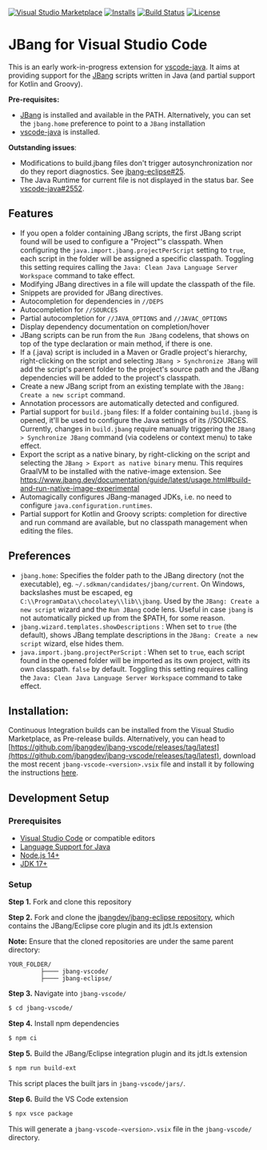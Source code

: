 [![Visual Studio Marketplace](https://img.shields.io/visual-studio-marketplace/v/jbangdev.jbang-vscode?style=for-the-badge&label=VS%20Marketplace&logo=visual-studio-code)](https://marketplace.visualstudio.com/items?itemName=jbangdev.jbang-vscode)
[![Installs](https://img.shields.io/visual-studio-marketplace/i/jbangdev.jbang-vscode?style=for-the-badge)](https://marketplace.visualstudio.com/items?itemName=jbangdev.jbang-vscode)
[![Build Status](https://img.shields.io/github/workflow/status/jbangdev/jbang-vscode/Build/main?style=for-the-badge)](https://github.com/jbangdev/jbang-vscode/actions?query=branch%3Amain)
[![License](https://img.shields.io/github/license/jbangdev/jbang-vscode?style=for-the-badge)](https://github.com/jbangdev/jbang-vscode/blob/main/LICENSE)

# JBang for Visual Studio Code
This is an early work-in-progress extension for [vscode-java](https://marketplace.visualstudio.com/items?itemName=redhat.java). It aims at providing support for the [JBang](https://www.jbang.dev/) scripts written in Java (and partial support for Kotlin and Groovy).

**Pre-requisites:**
- [JBang](https://www.jbang.dev/download/) is installed and available in the PATH. Alternatively, you can set the `jbang.home` preference to point to a `JBang` installation
- [vscode-java](https://marketplace.visualstudio.com/items?itemName=redhat.java) is installed.

**Outstanding issues**:
- Modifications to build.jbang files don't trigger autosynchronization nor do they report diagnostics. See [jbang-eclipse#25](https://github.com/jbangdev/jbang-eclipse/issues/25).
- The Java Runtime for current file is not displayed in the status bar. See [vscode-java#2552](https://github.com/redhat-developer/vscode-java/issues/2552).

## Features
- If you open a folder containing JBang scripts, the first JBang script found will be used to configure a "Project"'s classpath. When configuring the `java.import.jbang.projectPerScript` setting to `true`, each script in the folder will be assigned a specific classpath. Toggling this setting requires calling the `Java: Clean Java Language Server Workspace` command to take effect.
- Modifying JBang directives in a file will update the classpath of the file.
- Snippets are provided for JBang directives.
- Autocompletion for dependencies in `//DEPS` 
- Autocompletion for `//SOURCES` 
- Partial autocompletion for `//JAVA_OPTIONS` and `//JAVAC_OPTIONS` 
- Display dependency documentation on completion/hover
- JBang scripts can be run from the `Run JBang` codelens, that shows on top of the type declaration or main method, if there is one.
- If a (.java) script is included in a Maven or Gradle project's hierarchy, right-clicking on the script and selecting `JBang > Synchronize JBang` will add the script's parent folder to the project's source path and the JBang dependencies will be added to the project's classpath.
- Create a new JBang script from an existing template with the `JBang: Create a new script` command.
- Annotation processors are automatically detected and configured.
- Partial support for `build.jbang` files: If a folder containing `build.jbang` is opened, it'll be used to configure the Java settings of its //SOURCES. Currently, changes in `build.jbang` require manually triggering the `JBang > Synchronize JBang` command (via codelens or context menu) to take effect.
- Export the script as a native binary, by right-clicking on the script and selecting the `JBang > Export as native binary` menu. This requires GraalVM to be installed with the native-image extension. See https://www.jbang.dev/documentation/guide/latest/usage.html#build-and-run-native-image-experimental
- Automagically configures JBang-managed JDKs, i.e. no need to configure `java.configuration.runtimes`.
- Partial support for Kotlin and Groovy scripts: completion for directive and run command are available, but no classpath management when editing the files.

## Preferences
- `jbang.home`: Specifies the folder path to the JBang directory (not the executable), eg. `~/.sdkman/candidates/jbang/current`. On Windows, backslashes must be escaped, eg `C:\\ProgramData\\chocolatey\\lib\\jbang`. Used by the `JBang: Create a new script` wizard and the `Run JBang` code lens. Useful in case `jbang` is not automatically picked up from the $PATH, for some reason.
- `jbang.wizard.templates.showDescriptions` : When set to `true` (the default), shows JBang template descriptions in the `JBang: Create a new script` wizard, else hides them.
- `java.import.jbang.projectPerScript` : When set to `true`, each script found in the opened folder will be imported as its own project, with its own classpath. `false` by default. Toggling this setting requires calling the `Java: Clean Java Language Server Workspace` command to take effect.

## Installation:
Continuous Integration builds can be installed from the Visual Studio Marketplace, as Pre-release builds. Alternatively, you can head to [https://github.com/jbangdev/jbang-vscode/releases/tag/latest](https://github.com/jbangdev/jbang-vscode/releases/tag/latest), download the most recent `jbang-vscode-<version>.vsix` file and install it by following the instructions [here](https://code.visualstudio.com/docs/editor/extension-gallery#_install-from-a-vsix).

## Development Setup

### Prerequisites

  * [Visual Studio Code](https://code.visualstudio.com/) or compatible editors
  * [Language Support for Java](https://marketplace.visualstudio.com/items?itemName=redhat.java)
  * [Node.js 14+](https://nodejs.org/en/)
  * [JDK 17+](https://adoptium.net/en-GB/temurin/releases/)

### Setup
**Step 1.** Fork and clone this repository  

**Step 2.** Fork and clone the [jbangdev/jbang-eclipse repository](https://github.com/jbangdev/jbang-eclipse), which contains the JBang/Eclipse core plugin and its jdt.ls extension

**Note:** Ensure that the cloned repositories are under the same parent directory:

```
YOUR_FOLDER/
         ├──── jbang-vscode/
         ├──── jbang-eclipse/
```  
**Step 3.** Navigate into `jbang-vscode/`
```bash
$ cd jbang-vscode/
```  
**Step 4.** Install npm dependencies
```bash
$ npm ci
```  

**Step 5.** Build the JBang/Eclipse integration plugin and its jdt.ls extension
```bash
$ npm run build-ext
```

This script places the built jars in `jbang-vscode/jars/`.  

**Step 6.** Build the VS Code extension
```bash
$ npx vsce package
```
This will generate a `jbang-vscode-<version>.vsix` file in the `jbang-vscode/` directory.